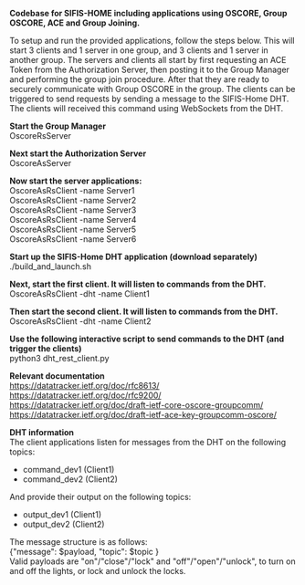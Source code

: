 **Codebase for SIFIS-HOME including applications using OSCORE, Group OSCORE, ACE and Group Joining.**

To setup and run the provided applications, follow the steps below. This will start 3 clients and 1 server in one group, and 3 clients and 1 server in another group. The servers and clients all start by first requesting an ACE Token from the Authorization Server, then posting it to the Group Manager and performing the group join procedure. After that they are ready to securely communicate with Group OSCORE in the group. The clients can be triggered to send requests by sending a message to the SIFIS-Home DHT. The clients will received this command using WebSockets from the DHT.

**Start the Group Manager**  
OscoreRsServer

**Next start the Authorization Server**  
OscoreAsServer

**Now start the server applications:**  
OscoreAsRsClient -name Server1  
OscoreAsRsClient -name Server2  
OscoreAsRsClient -name Server3  
OscoreAsRsClient -name Server4  
OscoreAsRsClient -name Server5  
OscoreAsRsClient -name Server6  

**Start up the SIFIS-Home DHT application (download separately)**  
./build_and_launch.sh 

**Next, start the first client. It will listen to commands from the DHT.**  
OscoreAsRsClient -dht -name Client1

**Then start the second client. It will listen to commands from the DHT.**  
OscoreAsRsClient -dht -name Client2

**Use the following interactive script to send commands to the DHT (and trigger the clients)**  
python3 dht_rest_client.py

**Relevant documentation**  
https://datatracker.ietf.org/doc/rfc8613/  
https://datatracker.ietf.org/doc/rfc9200/  
https://datatracker.ietf.org/doc/draft-ietf-core-oscore-groupcomm/  
https://datatracker.ietf.org/doc/draft-ietf-ace-key-groupcomm-oscore/

**DHT information**  
The client applications listen for messages from the DHT on the following topics:  
* command_dev1 (Client1)
* command_dev2 (Client2)

And provide their output on the following topics:  
* output_dev1 (Client1)
* output_dev2 (Client2)

The message structure is as follows:  
{"message": $payload, "topic": $topic }  
Valid payloads are "on"/"close"/"lock" and "off"/"open"/"unlock", to turn on and off the lights, or lock and unlock the locks.  

